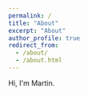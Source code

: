 ```yaml
---
permalink: /
title: "About"
excerpt: "About"
author_profile: true
redirect_from: 
  - /about/
  - /about.html
---
```


Hi, I'm Martin.
